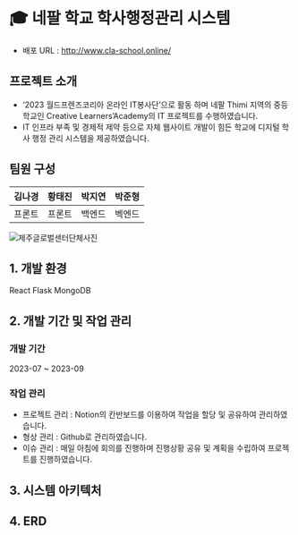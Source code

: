 # 🎓 네팔 학교 학사행정관리 시스템

- 배포 URL : http://www.cla-school.online/


## 프로젝트 소개
  - ‘2023 월드프렌즈코리아 온라인 IT봉사단’으로 활동 하며 네팔 Thimi 지역의 중등학교인 Creative Learners’Academy의 IT 프로젝트를 수행하였습니다.
  - IT 인프라 부족 및 경제적 제약 등으로 자체 웹사이트 개발이 힘든 학교에 디지털 학사 행정 관리 시스템을 제공하였습니다.
    
## 팀원 구성
|김나경|황태진|박지연|박준형|
|------|---|---|---|
|프론트|프론트|백엔드|벡엔드|

![제주글로벌센터단체사진](https://github.com/user-attachments/assets/8d166fea-edb3-4a13-872a-d243aec6e4dd)

## 1. 개발 환경
React 
Flask
MongoDB


## 2. 개발 기간 및 작업 관리
### 개발 기간
2023-07 ~ 2023-09

### 작업 관리
- 프로젝트 관리 : Notion의 칸반보드를 이용하여 작업을 할당 및 공유하여 관리하였습니다.
- 형상 관리 : Github로 관리하였습니다.
- 이슈 관리 : 매일 아침에 회의를 진행하며 진행상황 공유 및 계획을 수립하여 프로젝트를 진행하였습니다.

## 3. 시스템 아키텍처


## 4. ERD


